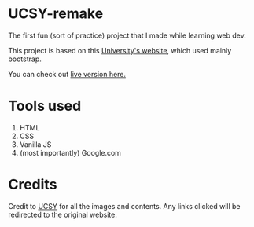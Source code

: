 # UCSY-remake
The first fun (sort of practice) project that I made while learning web dev.

This project is based on this [University's website](https://www.ucsy.edu.mm), which used mainly bootstrap.

You can check out [live version here.](https://ucsy-remade.netlify.app/)

# Tools used

1. HTML
2. CSS
3. Vanilla JS
4. (most importantly) Google.com

# Credits 
Credit to [UCSY](https://www.ucsy.edu.mm) for all the images and contents. Any links clicked will be redirected to the original website.
